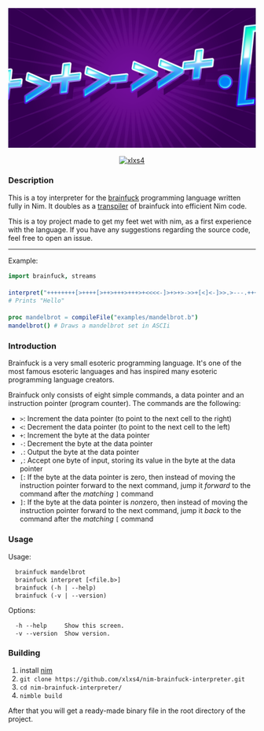 <div align="center">

<img src="assets/brBanner.png">

[![xlxs4](https://circleci.com/gh/xlxs4/nim-brainfuck-interpreter.svg?style=shield)](https://circleci.com/gh/xlxs4/nim-brainfuck-interpreter)

</div>

### Description

This is a toy interpreter for the [brainfuck](https://www.wikiwand.com/en/Brainfuck) programming language written fully in Nim.
It doubles as a [transpiler](https://www.wikiwand.com/en/Source-to-source_compiler) of brainfuck into efficient Nim code.

This is a toy project made to get my feet wet with nim, as a first experience with the language.
If you have any suggestions regarding the source code, feel free to open an issue.

---

Example:

```nim
import brainfuck, streams

interpret("++++++++[>++++[>++>+++>+++>+<<<<-]>+>+>->>+[<]<-]>>.>---.+++++++..+++.")
# Prints "Hello"

proc mandelbrot = compileFile("examples/mandelbrot.b")
mandelbrot() # Draws a mandelbrot set in ASCIi
```

### Introduction

Brainfuck is a very small esoteric programming language.
It's one of the most famous esoteric languages and has inspired many esoteric programming language creators.

Brainfuck only consists of eight simple commands, a data pointer and an instruction pointer (program counter).
The commands are the following:

- `>`: Increment the data pointer (to point to the next cell to the right)
- `<`: Decrement the data pointer (to point to the next cell to the left)
- `+`: Increment the byte at the data pointer
- `-`: Decrement the byte at the data pointer
- `.`: Output the byte at the data pointer
- `,`: Accept one byte of input, storing its value in the byte at the data pointer
- `[`: If the byte at the data pointer is zero, then instead of moving the instruction pointer forward to the next command, jump it *forward* to the command after the *matching* `]` command
- `]`: If the byte at the data pointer is *non*zero, then instead of moving the instruction pointer forward to the next command, jump it *back* to the command after the *matching* `[` command

### Usage

Usage:

```fish
  brainfuck mandelbrot
  brainfuck interpret [<file.b>]
  brainfuck (-h | --help)
  brainfuck (-v | --version)
```

Options:

```fish
  -h --help     Show this screen.
  -v --version  Show version.
```

### Building

1. install [nim](https://nim-lang.org/)
2. `git clone https://github.com/xlxs4/nim-brainfuck-interpreter.git`
3. `cd nim-brainfuck-interpreter/`
4. `nimble build`

After that you will get a ready-made binary file in the root directory of the project.
